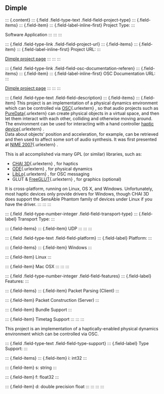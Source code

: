 ## Dimple

::: {.content}
::: {.field .field-type-text .field-field-project-type}
::: {.field-items}
::: {.field-item}
::: {.field-label-inline-first}
Project Type:
:::

Software Application
:::
:::
:::

::: {.field .field-type-link .field-field-project-url}
::: {.field-items}
::: {.field-item}
::: {.field-label-inline-first}
Project URL:
:::

[Dimple project page](http://idmil.org/software/dimple)
:::
:::
:::

::: {.field .field-type-link .field-field-osc-documentation-referen}
::: {.field-items}
::: {.field-item}
::: {.field-label-inline-first}
OSC Documentation URL:
:::

[Dimple project page](http://idmil.org/software/dimple)
:::
:::
:::

::: {.field .field-type-text .field-field-description}
::: {.field-items}
::: {.field-item}
This project is an implementation of a physical dynamics environment
which can be controlled via
[OSC](http://www.opensoundcontrol.org/ "http://www.opensoundcontrol.org"){.urlextern}
, so that audio projects such as
[PureData](http://www.puredata.info/ "http://www.puredata.info"){.urlextern}
can create physical objects in a virtual space, and then let them
interact with each other, colliding and otherwise moving around. The
environment can be used for interacting with a hand controller [haptic
device](http://en.wikipedia.org/wiki/Haptic "http://en.wikipedia.org/wiki/Haptic"){.urlextern}
.\
Data about objects\' position and acceleration, for example, can be
retrieved and then used to affect some sort of audio synthesis. It was
first presented at [NIME
2007](http://itp.nyu.edu/nime/2007/ "http://itp.nyu.edu/nime/2007/"){.urlextern}
.

This is all accomplished via many GPL (or similar) libraries, such as:

-   [CHAI
    3D](http://www.chai3d.org/ "http://www.chai3d.org"){.urlextern} ,
    for haptics
-   [ODE](http://www.ode.org/ "http://www.ode.org"){.urlextern} , for
    physical dynamics
-   [LibLo](http://liblo.sf.net/ "http://liblo.sf.net"){.urlextern} ,
    for OSC messaging
-   GLUT &
    [FreeGLUT](http://freeglut.sourceforge.net/ "http://freeglut.sourceforge.net/"){.urlextern}
    , for graphics (optional)

It is cross-platform, running on Linux, OS X, and Windows.
Unfortunately, most haptic devices only provide drivers for Windows,
though CHAI 3D does support the SensAble Phantom family of devices under
Linux if you have the driver.
:::
:::
:::

::: {.field .field-type-number-integer .field-field-transport-type}
::: {.field-label}
Transport Type:
:::

::: {.field-items}
::: {.field-item}
UDP
:::
:::
:::

::: {.field .field-type-text .field-field-platform}
::: {.field-label}
Platform:
:::

::: {.field-items}
::: {.field-item}
Windows
:::

::: {.field-item}
Linux
:::

::: {.field-item}
Mac OSX
:::
:::
:::

::: {.field .field-type-number-integer .field-field-features}
::: {.field-label}
Features:
:::

::: {.field-items}
::: {.field-item}
Packet Parsing (Client)
:::

::: {.field-item}
Packet Construction (Server)
:::

::: {.field-item}
Bundle Support
:::

::: {.field-item}
Timetag Support
:::
:::
:::

This project is an implementation of a haptically-enabled physical
dynamics environment which can be controlled via OSC.

::: {.field .field-type-text .field-field-type-support}
::: {.field-label}
Type Support:
:::

::: {.field-items}
::: {.field-item}
i: int32
:::

::: {.field-item}
s: string
:::

::: {.field-item}
f: float32
:::

::: {.field-item}
d: double precision float
:::
:::
:::
:::
